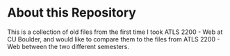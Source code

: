 # About this Repository

This is a collection of old files from the first time I took ATLS 2200 - Web at CU Boulder, and would like to compare them to the files from ATLS 2200 - Web between the two different semesters.


